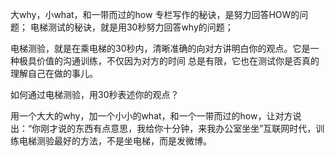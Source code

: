 大why，小what，和一带而过的how
专栏写作的秘诀，是努力回答HOW的问题；
电梯测试的秘诀，就是用30秒努力回答why的问题；

电梯测验，就是在乘电梯的30秒内，清晰准确的向对方讲明白你的观点。它是一种极具价值的沟通训练，不仅因为对方的时间
总是有限，它也在测试你是否真的理解自己在做的事儿。

如何通过电梯测验，用30秒表述你的观点？

用一个大大的why，加一个小小的what，和一个一带而过的how，让对方说出：“你刚才说的东西有点意思，我给你十分钟，来我办公室坐坐”互联网时代，训练电梯测验最好的方法，不是坐电梯，而是发微博。

